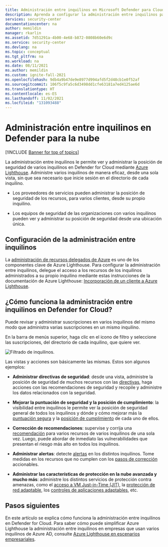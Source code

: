 ```yaml
---
title: Administración entre inquilinos en Microsoft Defender para Cloud | Microsoft Docs
description: Aprenda a configurar la administración entre inquilinos para administrar la posición de seguridad de varios inquilinos en Defender for Cloud mediante Azure Lighthouse.
services: security-center
documentationcenter: na
author: memildin
manager: rkarlin
ms.assetid: 7d51291a-4b00-4e68-b872-0808b60e6d9c
ms.service: security-center
ms.devlang: na
ms.topic: conceptual
ms.tgt_pltfrm: na
ms.workload: na
ms.date: 08/11/2021
ms.author: memildin
ms.custom: ignite-fall-2021
ms.openlocfilehash: 9db4a9b47de9e8977d994afd5f2d48cb1e0f52af
ms.sourcegitcommit: 106f5c9fa5c6d3498dd1cfe63181a7ed4125ae6d
ms.translationtype: HT
ms.contentlocale: es-ES
ms.lasthandoff: 11/02/2021
ms.locfileid: "131093488"
---
```

# <a name="cross-tenant-management-in-defender-for-cloud"></a>Administración entre inquilinos en Defender para la nube

[!INCLUDE [Banner for top of topics](./includes/banner.md)]

La administración entre inquilinos le permite ver y administrar la posición de seguridad de varios inquilinos en Defender for Cloud mediante [Azure Lighthouse](../lighthouse/overview.md). Administre varios inquilinos de manera eficaz, desde una sola vista, sin que sea necesario que inicie sesión en el directorio de cada inquilino.

- Los proveedores de servicios pueden administrar la posición de seguridad de los recursos, para varios clientes, desde su propio inquilino.

- Los equipos de seguridad de las organizaciones con varios inquilinos pueden ver y administrar su posición de seguridad desde una ubicación única.

## <a name="set-up-cross-tenant-management"></a>Configuración de la administración entre inquilinos

La [administración de recursos delegados de Azure](../lighthouse/concepts/architecture.md) es uno de los componentes clave de Azure Lighthouse. Para configurar la administración entre inquilinos, delegue el acceso a los recursos de los inquilinos administrados a su propio inquilino mediante estas instrucciones de la documentación de Azure Lighthouse: [Incorporación de un cliente a Azure Lighthouse](../lighthouse/how-to/onboard-customer.md).


## <a name="how-does-cross-tenant-management-work-in-defender-for-cloud"></a>¿Cómo funciona la administración entre inquilinos en Defender for Cloud?

Puede revisar y administrar suscripciones en varios inquilinos del mismo modo que administra varias suscripciones en un mismo inquilino.

En la barra de menús superior, haga clic en el icono de filtro y seleccione las suscripciones, del directorio de cada inquilino, que quiere ver.

  ![Filtrado de inquilinos.](./media/cross-tenant-management/cross-tenant-filter.png)

Las vistas y acciones son básicamente las mismas. Estos son algunos ejemplos:

- **Administrar directivas de seguridad**: desde una vista, administre la posición de seguridad de muchos recursos con las [directivas](tutorial-security-policy.md), haga acciones con las recomendaciones de seguridad y recopile y administre los datos relacionados con la seguridad.
- **Mejorar la puntuación de seguridad y la posición de cumplimiento**: la visibilidad entre inquilinos le permite ver la posición de seguridad general de todos los inquilinos y dónde y cómo mejorar más la [puntuación segura](secure-score-security-controls.md) y la [posición de cumplimiento](regulatory-compliance-dashboard.md) de cada uno de ellos.
- **Corrección de recomendaciones**: supervise y corrija una [recomendación](review-security-recommendations.md) para varios recursos de varios inquilinos de una sola vez. Luego, puede abordar de inmediato las vulnerabilidades que presentan el riesgo más alto en todos los inquilinos.
- **Administrar alertas**: detecte [alertas](alerts-overview.md) en los distintos inquilinos. Tome medidas en los recursos que no cumplen con los [pasos de corrección](managing-and-responding-alerts.md) accionables.

- **Administrar las características de protección en la nube avanzada y mucho más**: administre los distintos servicios de protección contra amenazas, como el [acceso a VM Just-in-Time (JIT)](just-in-time-access-usage.md), la [protección de red adaptable](adaptive-network-hardening.md), los [controles de aplicaciones adaptables](adaptive-application-controls.md), etc.
 
## <a name="next-steps"></a>Pasos siguientes
En este artículo se explica cómo funciona la administración entre inquilinos en Defender for Cloud. Para saber cómo puede simplificar Azure Lighthouse la administración entre inquilinos en empresas que usan varios inquilinos de Azure AD, consulte [Azure Lighthouse en escenarios empresariales](../lighthouse/concepts/enterprise.md).
